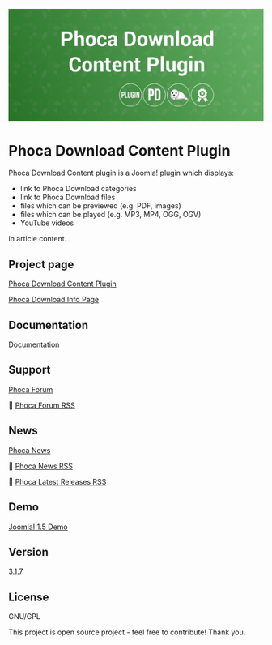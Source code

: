 



![Phoca Download Content Plugin](https://github.com/PhocaCz/PhocaDownloadContentPlugin/blob/master/phocadownload.png)

# Phoca Download Content Plugin



Phoca Download Content plugin is a Joomla! plugin which displays:
- link to Phoca Download categories
- link to Phoca Download files
- files which can be previewed (e.g. PDF, images)
- files which can be played (e.g. MP3, MP4, OGG, OGV)
- YouTube videos

 in article content.



## Project page

[Phoca Download Content Plugin](https://www.phoca.cz/phocadownload-plugin)

[Phoca Download Info Page](https://www.phoca.cz/project/phocadownload-joomla-download)



## Documentation

[Documentation](https://www.phoca.cz/documentation/category/51-phoca-download-plugin)



## Support

[Phoca Forum](https://www.phoca.cz/forum)

:bell: [Phoca Forum RSS](https://www.phoca.cz/forum/app.php/feed)



## News

[Phoca News](https://www.phoca.cz/news)

:bell: [Phoca News RSS](https://www.phoca.cz/news?format=feed&type=rss)

:bell: [Phoca Latest Releases RSS](https://www.phoca.cz/download/feed/111?format=feed&type=rss)



## Demo

[Joomla! 1.5 Demo](https://www.phoca.cz/demo/)



## Version

3.1.7



## License

GNU/GPL



This project is open source project - feel free to contribute! Thank you.
